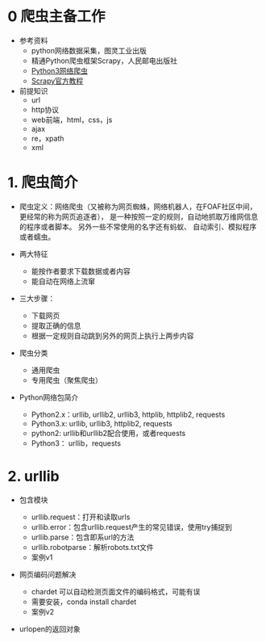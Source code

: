 # 0 爬虫主备工作
- 参考资料
    - python网络数据采集，图灵工业出版
    - 精通Python爬虫框架Scrapy，人民邮电出版社
    - [Python3网络爬虫](http://blog.csdn.net/c406495762/article/details/72858983)
    - [Scrapy官方教程](http://scrapy-chs.readthedocs.io/zh_CN/0.24/intro/tutorial.html)
- 前提知识
    - url
    - http协议
    - web前端，html，css，js
    - ajax
    - re，xpath
    - xml
    
# 1. 爬虫简介
- 爬虫定义：网络爬虫（又被称为网页蜘蛛，网络机器人，在FOAF社区中间，更经常的称为网页追逐者）， 
是一种按照一定的规则，自动地抓取万维网信息的程序或者脚本。 另外一些不常使用的名字还有蚂蚁、
自动索引、模拟程序或者蠕虫。
- 两大特征
    - 能按作者要求下载数据或者内容
    - 能自动在网络上流窜
    
- 三大步骤：
    - 下载网页
    - 提取正确的信息
    - 根据一定规则自动跳到另外的网页上执行上两步内容
    
- 爬虫分类
    - 通用爬虫
    - 专用爬虫（聚焦爬虫）
- Python网络包简介
    - Python2.x：urllib, urllib2, urllib3, httplib, httplib2, requests
    - Python3.x: urllib, urllib3, httplib2, requests
    - python2: urllib和urllib2配合使用，或者requests
    - Python3： urllib，requests
    
# 2. urllib
- 包含模块
    - urllib.request：打开和读取urls
    - urllib.error：包含urllib.request产生的常见错误，使用try捕捉到
    - urllib.parse：包含即系url的方法
    - urllib.robotparse：解析robots.txt文件
    - 案例v1
    
- 网页编码问题解决
    - chardet 可以自动检测页面文件的编码格式，可能有误
    - 需要安装，conda install chardet
    - 案例v2
- urlopen的返回对象    
